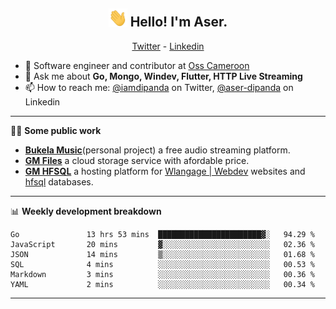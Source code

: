 <h2 align="center"> <img src="https://github.com/gabriel-TheCode/gabriel-TheCode/blob/master/gifs/Hi.gif" width="30px"> Hello! I'm Aser.</h2>
<p align="center">
  <a href="https://twitter.com/iamdipanda">Twitter</a> - 
  <a href="https://www.linkedin.com/in/aser-dipanda/">Linkedin</a>
</p>


- 🔭 Software engineer and contributor at [Oss Cameroon](https://github.com/osscameroon)
- 💬 Ask me about **Go, Mongo, Windev, Flutter, HTTP Live Streaming**
- 📫 How to reach me: [@iamdipanda](https://twitter.com/iamdipanda) on Twitter, [@aser-dipanda](https://www.linkedin.com/in/aser-dipanda/) on Linkedin

-------

👨‍💻 **Some public work**

- **[Bukela Music](https://music.bukela.co)**(personal project) a free audio streaming platform. 
- **[GM Files](https://gamesmania.io)** a cloud storage service with afordable price.
- **[GM HFSQL](https://gamesmania.io)** a hosting platform for [Wlangage | Webdev](https://pcsoft.fr/webdev/index.html) websites and [hfsql](https://pcsoft.fr/accueilpub/hfsql.htm) databases.
-------

📊 **Weekly development breakdown**

<!--START_SECTION:waka-->

```text
Go               13 hrs 53 mins  ███████████████████████▓░   94.29 %
JavaScript       20 mins         ▓░░░░░░░░░░░░░░░░░░░░░░░░   02.36 %
JSON             14 mins         ▒░░░░░░░░░░░░░░░░░░░░░░░░   01.68 %
SQL              4 mins          ░░░░░░░░░░░░░░░░░░░░░░░░░   00.53 %
Markdown         3 mins          ░░░░░░░░░░░░░░░░░░░░░░░░░   00.36 %
YAML             2 mins          ░░░░░░░░░░░░░░░░░░░░░░░░░   00.34 %
```

<!--END_SECTION:waka-->

-------
